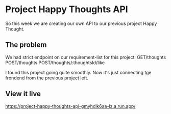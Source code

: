 # Project Happy Thoughts API

So this week we are creating our own API to our previous project Happy Thought.

## The problem

We had strict endpoint on our requirement-list for this project:
GET/thoughts
POST/thoughts
POST/thoughts/:thoughtsId/like

I found this project going quite smoothly. Now it's just connecting tge frondend from the previous project left.

## View it live

https://project-happy-thoughts-api-gmyhdlk6aa-lz.a.run.app/
